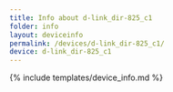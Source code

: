 ```yaml
---
title: Info about d-link_dir-825_c1
folder: info
layout: deviceinfo
permalink: /devices/d-link_dir-825_c1/
device: d-link_dir-825_c1
---
```

{% include templates/device_info.md %}
